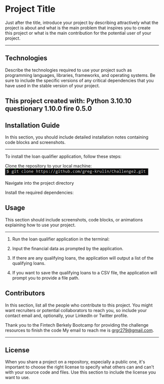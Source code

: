 # Project Title

Just after the title, introduce your project by describing attractively what the project is about and what is the main problem that inspires you to create this project or what is the main contribution for the potential user of your project.

---

## Technologies

Describe the technologies required to use your project such as programming languages, libraries, frameworks, and operating systems. Be sure to include the specific versions of any critical dependencies that you have used in the stable version of your project.

This project created with: 
Python 3.10.10
questionary 1.10.0
fire 0.5.0
---

## Installation Guide

In this section, you should include detailed installation notes containing code blocks and screenshots.

---

To install the loan qualifier application, follow these steps:

Clone the repository to your local machine:
![Screenshot of using git clone on gitbash](Example_screenshots/gitclone.png)

Navigate into the project directory

Install the required dependencies:

## Usage

This section should include screenshots, code blocks, or animations explaining how to use your project.

---


1) Run the loan qualifier application in the terminal:


2) Input the financial data as prompted by the application.

3) If there are any qualifying loans, the application will output a list of the qualifying loans.

4) If you want to save the qualifying loans to a CSV file, the application will prompt you to provide a file path.

## Contributors

In this section, list all the people who contribute to this project. You might want recruiters or potential collaborators to reach you, so include your contact email and, optionally, your LinkedIn or Twitter profile.

Thank you to the Fintech Berkely Bootcamp for providing the challenge resources to finish the code
My email to reach me is grgr279@gmail.com.

---

## License

When you share a project on a repository, especially a public one, it's important to choose the right license to specify what others can and can't with your source code and files. Use this section to include the license you want to use.
